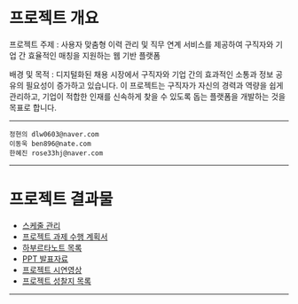 #  프로젝트 개요

프로젝트 주제 : 사용자 맞춤형 이력 관리 및 직무 연계 서비스를 제공하여 구직자와 기업 간 효율적인 매칭을 지원하는 웹 기반 플랫폼

배경 및 목적 : 디지털화된 채용 시장에서 구직자와 기업 간의 효과적인 소통과 정보 공유의 필요성이 증가하고 있습니다. 이 프로젝트는 구직자가 자신의 경력과 역량을 쉽게 관리하고, 기업이 적합한 인재를 신속하게 찾을 수 있도록 돕는 플랫폼을 개발하는 것을 목표로 합니다.

---
```
정현의 dlw0603@naver.com
이동욱 ben896@nate.com
한혜진 rose33hj@naver.com
```
---

# 프로젝트 결과물

- [스케줄 관리](https://github.com/users/RI4RU/projects/2/views/4)
- [프로젝트 과제 수행 계획서](문서/1_프로젝트_과제_수행_계획서.md)
- [하부르타노트 목록](문서/2_하브루타_노트_목록.md)
- [PPT 발표자료](문서/3_팀_프로젝트_결과보고서.pptx)
- [프로젝트 시연영상](#)
- [프로젝트 성찰지 목록](문서/4_프로젝트_성찰지_목록.md)

---
